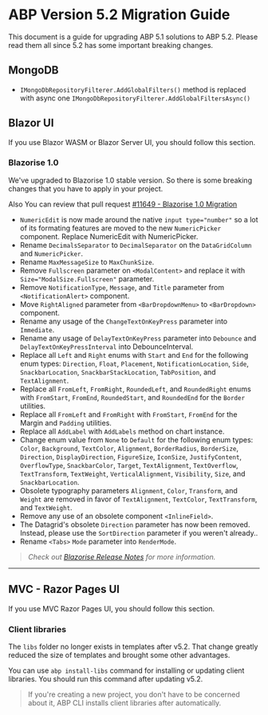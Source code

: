 # ABP Version 5.2 Migration Guide

This document is a guide for upgrading ABP 5.1 solutions to ABP 5.2. Please read them all since 5.2 has some important breaking changes.


## MongoDB

- `IMongoDbRepositoryFilterer.AddGlobalFilters()` method is replaced with async one `IMongoDbRepositoryFilterer.AddGlobalFiltersAsync()` 

## Blazor UI
If you use Blazor WASM or Blazor Server UI, you should follow this section.

### Blazorise 1.0
We've upgraded to Blazorise 1.0 stable version. So there is some breaking changes that you have to apply in your project.

Also You can review that pull request [#11649 - Blazorise 1.0 Migration](https://github.com/abpframework/abp/pull/11649)

- `NumericEdit` is now made around the native `input type="number"` so a lot of its formating features are moved to the new `NumericPicker` component. Replace NumericEdit with NumericPicker.
- Rename `DecimalsSeparator` to `DecimalSeparator` on the `DataGridColumn` and `NumericPicker`.
- Rename `MaxMessageSize` to `MaxChunkSize`.
- Remove `Fullscreen` parameter on `<ModalContent>` and replace it with `Size="ModalSize.Fullscreen"` parameter.
- Remove `NotificationType`, `Message`, and `Title` parameter from `<NotificationAlert>` component.
- Move `RightAligned` parameter from `<BarDropdownMenu>` to `<BarDropdown>` component.
- Rename any usage of the `ChangeTextOnKeyPress` parameter into `Immediate`.
- Rename any usage of `DelayTextOnKeyPress` parameter into `Debounce` and `DelayTextOnKeyPressInterval` into DebounceInterval.
- Replace all `Left` and `Right` enums with `Start` and `End` for the following enum types: `Direction`, `Float`, `Placement`, `NotificationLocation`, `Side`, `SnackbarLocation`, `SnackbarStackLocation`, `TabPosition`, and `TextAlignment`.
- Replace all `FromLeft`, `FromRight`, `RoundedLeft`, and `RoundedRight` enums with `FromStart`, `FromEnd`, `RoundedStart`, and `RoundedEnd` for the `Border` utilities.
- Replace all `FromLeft` and `FromRight` with `FromStart`, `FromEnd` for the Margin and `Padding` utilities.
- Replace all `AddLabel` with `AddLabels` method on chart instance.
- Change enum value from `None` to `Default` for the following enum types: `Color`, `Background`, `TextColor`, `Alignment`, `BorderRadius`, `BorderSize`, `Direction`, `DisplayDirection`, `FigureSize`, `IconSize`, `JustifyContent`, `OverflowType`, `SnackbarColor`, `Target`, `TextAlignment`, `TextOverflow`, `TextTransform`, `TextWeight`, `VerticalAlignment`, `Visibility`, `Size`, and `SnackbarLocation`.
- Obsolete typography parameters `Alignment`, `Color`, `Transform`, and `Weight` are removed in favor of `TextAlignment`, `TextColor`, `TextTransform`, and `TextWeight`.
- Remove any use of an obsolete component `<InlineField>`.
- The Datagrid's obsolete `Direction` parameter has now been removed. Instead, please use the `SortDirection` parameter if you weren't already..
- Rename `<Tabs>` `Mode` parameter into `RenderMode`.

> _Check out [Blazorise Release Notes](https://preview.blazorise.com/news/release-notes/100) for more information._

---

## MVC - Razor Pages UI

If you use MVC Razor Pages UI, you should follow this section.

### Client libraries
The `libs` folder no longer exists in templates after v5.2. That change greatly reduced the size of templates and brought some other advantages.

You can use `abp install-libs` command for installing or updating client libraries. You should run this command after updating v5.2.

> If you're creating a new project, you don't have to be concerned about it, ABP CLI installs client libraries after automatically.

